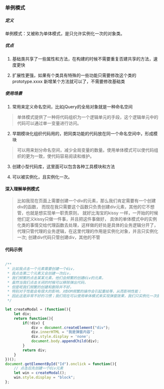 
### 单例模式

##### 定义

单例模式：又被称为单体模式，是只允许实例化一次的对象类。
##### 优点

1. 基础类共享了一些属性和方法，在构建的时候不需要重复否建共享的方法，速度更快

2. 扩展性更强，如果有个类具有特殊的一些功能只需要修改这个类的prototype.xxxx 新增某个方法就可以了，不需要修改基础类

##### 使用场景

1. 常用来定义命名空间，比如jQuery的全局对象就是一种命名空间
> 单体模式提供了一种将代码组织为一个逻辑单元的手段，这个逻辑单元中的代码可以通过单一变量进行访问。

2. 早期模块化组织代码用的，把同类功能的代码放在同一个命名空间中，形成模块
> 可以用来划分命名空间，减少全局变量的数量。使用单体模式可以使代码组织的更为一致，使代码容易阅读和维护。

3. 创建小型代码库，这里面可以包含各种工具模块和方法

4. 可以被实例化，且实例化一次。

#### 深入理解单例模式

> 比如我现在页面上需要创建一个div的元素，那么我们肯定需要有一个创建 div的函数，
而现在我只需要这个函数只负责创建div元素，其他的它不想管，也就是想实现单一职责原则，
就好比淘宝的kissy 一样，一开始的时候他们定义kissy只做一件事，并且把这件事做好，
具体的单体模式中的实例化类的事情交给代理函数去处理，这样做的好处是具体的业务逻辑分开了，
代理只管代理的业务逻辑，在这里代理的作用是实例化对象，并且只实例化一次;
创建div代码只管创建div，其他的不管

#### 代码示例

```javascript

/**
 * 比如我点击一个元素需要创建一个div，
 * 我点击第二个元素又会创建一次div，
 * 我们频繁的点击某某元素，他们会频繁的创建div的元素，
 * 虽然当我们点击关闭的时候可以移除弹出代码，
 * 但是呢我们频繁的创建和删除并不好，
 * 特别对于性能会有很大的影响，对DOM频繁的操作会引起重绘等，从而影响性能；
 * 因此这是非常不好的习惯；我们现在可以使用单体模式来实现弹窗效果，我们只实例化一次就可以了；如下代码：
 */

let createModal = (function(){
    let div;
    return function(){
        if(!div) {
            div = document.createElement("div");
            div.innerHTML = "我是弹窗内容";
            div.style.display = 'none';
            document.body.appendChild(div);
        }
        return div;
    }
})();
document.getElementById("Id").onclick = function(){
    // 点击后先创建一个div元素
    let win = createModal();
    win.style.display = "block";
};

```





